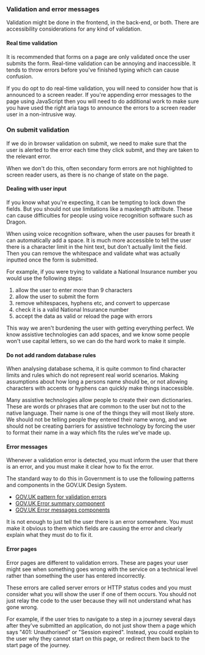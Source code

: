 ### Validation and error messages

Validation might be done in the frontend, in the back-end, or both. There are accessibility considerations for any kind of validation.

#### Real time validation

It is recommended that forms on a page are only validated once the user submits the form. Real-time validation can be annoying and inaccessible. It tends to throw errors before you've finished typing which can cause confusion.

If you do opt to do real-time validation, you will need to consider how that is announced to a screen reader. If you're appending error messages to the page using JavaScript then you will need to do additional work to make sure you have used the right aria tags to announce the errors to a screen reader user in a non-intrusive way.

### On submit validation

If we do in browser validation on submit, we need to make sure that the user is alerted to the error each time they click submit, and they are taken to the relevant error.

When we don't do this, often secondary form errors are not highlighted to screen reader users, as there is no change of state on the page. 

#### Dealing with user input

If you know what you're expecting, it can be tempting to lock down the fields. But you should not use limitations like a maxlength attribute. These can cause difficulties for people using voice recognition software such as Dragon.

When using voice recognition software, when the user pauses for breath it can automatically add a space. It is much more accessible to tell the user there is a character limit in the hint text, but don't actually limit the field. Then you can remove the whitespace and validate what was actually inputted once the form is submitted.

<div class="govuk-inset-text">

For example, if you were trying to validate a National Insurance number you would use the following steps:

1. allow the user to enter more than 9 characters
2. allow the user to submit the form
3. remove whitespaces, hyphens etc, and convert to uppercase
4. check it is a valid National Insurance number
5. accept the data as valid or reload the page with errors

This way we aren't burdening the user with getting everything perfect. We know assistive technologies can add spaces, and we know some people won't use capital letters, so we can do the hard work to make it simple.

</div>

#### Do not add random database rules

When analysing database schema, it is quite common to find character limits and rules which do not represent real world scenarios. Making assumptions about how long a persons name should be, or not allowing characters with accents or hyphens can quickly make things inaccessible.

Many assistive technologies allow people to create their own dictionaries. These are words or phrases that are common to the user but not to the native language. Their name is one of the things they will most likely store. We should not be telling people they entered their name wrong, and we should not be creating barriers for assistive technology by forcing the user to format their name in a way which fits the rules we've made up.

#### Error messages

Whenever a validation error is detected, you must inform the user that there is an error, and you must make it clear how to fix the error.

The standard way to do this in Government is to use the following patterns and components in the GOV.UK Design System.

- [GOV.UK pattern for validation errors](https://design-system.service.gov.uk/patterns/validation/)
- [GOV.UK Error summary component](https://design-system.service.gov.uk/components/error-summary/)
- [GOV.UK Error messages components](https://design-system.service.gov.uk/components/error-message/)

It is not enough to just tell the user there is an error somewhere. You must make it obvious to them which fields are causing the error and clearly explain what they must do to fix it.

#### Error pages

Error pages are different to validation errors. These are pages your user might see when something goes wrong with the service on a technical level rather than something the user has entered incorrectly.

These errors are called server errors or HTTP status codes and you must consider what you will show the user if one of them occurs. You should not just relay the code to the user because they will not understand what has gone wrong.

For example, if the user tries to navigate to a step in a journey several days after they've submitted an application, do not just show them a page which says "401: Unauthorised" or "Session expired". Instead, you could explain to the user why they cannot start on this page, or redirect them back to the start page of the journey.
